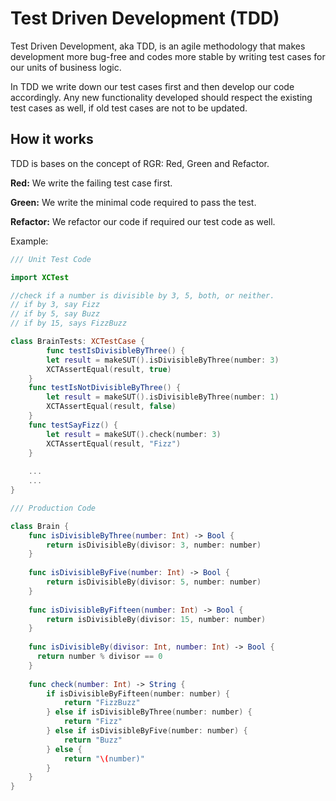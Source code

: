 # Test Driven Development (TDD)

Test Driven Development, aka TDD, is an agile methodology that makes development more bug-free and codes more stable by writing test cases for our units of business logic.

In TDD we write down our test cases first and then develop our code accordingly. Any new functionality developed should respect the existing test cases as well, if old test cases are not to be updated.



## How it works

TDD is bases on the concept of RGR: Red, Green and Refactor.

**Red:** We write the failing test case first.

**Green:** We write the minimal code required to pass the test.

**Refactor:** We refactor our code if required our test code as well.



Example:

```swift
/// Unit Test Code

import XCTest

//check if a number is divisible by 3, 5, both, or neither.
// if by 3, say Fizz
// if by 5, say Buzz
// if by 15, says FizzBuzz

class BrainTests: XCTestCase {
		func testIsDivisibleByThree() {
        let result = makeSUT().isDivisibleByThree(number: 3)
        XCTAssertEqual(result, true)
    }
    func testIsNotDivisibleByThree() {
        let result = makeSUT().isDivisibleByThree(number: 1)
        XCTAssertEqual(result, false)
    }
    func testSayFizz() {
        let result = makeSUT().check(number: 3)
        XCTAssertEqual(result, "Fizz")
    }
    
    ...
    ...
}

/// Production Code

class Brain {
    func isDivisibleByThree(number: Int) -> Bool {
        return isDivisibleBy(divisor: 3, number: number)
    }
  
    func isDivisibleByFive(number: Int) -> Bool {
        return isDivisibleBy(divisor: 5, number: number)
    }
    
    func isDivisibleByFifteen(number: Int) -> Bool {
        return isDivisibleBy(divisor: 15, number: number)
    }
    
    func isDivisibleBy(divisor: Int, number: Int) -> Bool {
      return number % divisor == 0
    }
    
    func check(number: Int) -> String {
        if isDivisibleByFifteen(number: number) {
            return "FizzBuzz"
        } else if isDivisibleByThree(number: number) {
            return "Fizz"
        } else if isDivisibleByFive(number: number) {
            return "Buzz"
        } else {
            return "\(number)"
        }
    }
}
```

